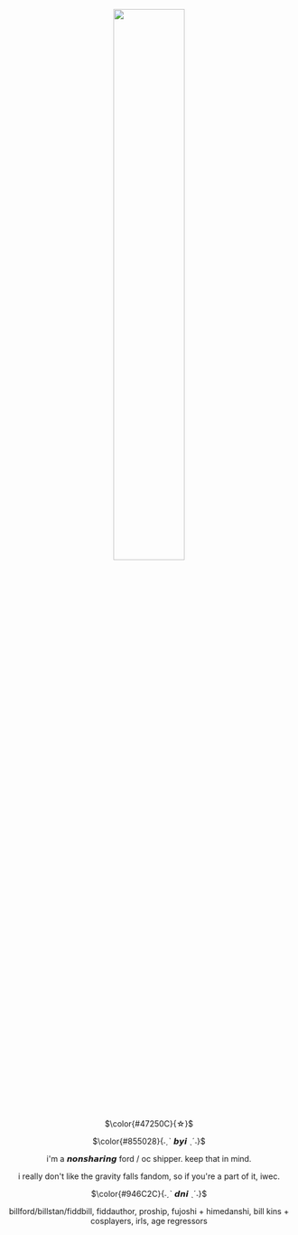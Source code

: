 <p align="center" width="100%">
    <img width="50%" src="https://github.com/user-attachments/assets/b80651cf-7c34-486b-9293-dbd9969ab863">
</p>

<p align="center" width="100%"> $\color{#47250C}{☆}$

<p align="center" width="100%"> $\color{#855028}{˗ˏˋ 𝙗𝙮𝙞 ˎˊ˗}$
<p align="center" width="100%"> i'm a 𝙣𝙤𝙣𝙨𝙝𝙖𝙧𝙞𝙣𝙜 ford / oc shipper. keep that in mind.
<p align="center" width="100%"> i really don't like the gravity falls fandom, so if you're a part of it, iwec.

<p align="center" width="100%"> $\color{#946C2C}{˗ˏˋ 𝙙𝙣𝙞 ˎˊ˗}$
<p align="center" width="100%"> billford/billstan/fiddbill, fiddauthor, proship, fujoshi + himedanshi, bill kins + cosplayers, irls, age regressors

